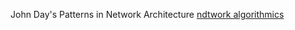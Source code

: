 John Day's Patterns in Network Architecture
[ndtwork algorithmics](https://www.amazon.com/Network-Algorithmics-Interdisciplinary-Designing-Networking/dp/0120884771)
